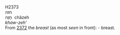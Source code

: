 <body>
  <p>H2373<br>  חזה  <br> חָזֶה  ‎  châzeh  <br><i>khaw-zeh‘ </i><br>From <a href="h2372.htm">2372</a>  the <i>breast</i> (as most <i>seen</i> in front): - breast.<br></p>
 </body>